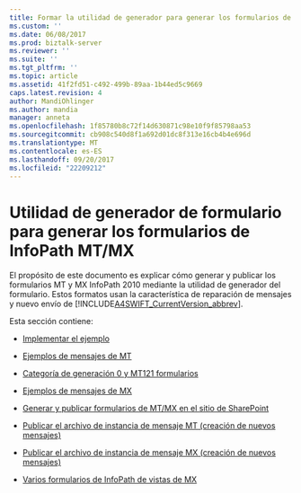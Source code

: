 ```yaml
---
title: Formar la utilidad de generador para generar los formularios de InfoPath MT MX | Documentos de Microsoft
ms.custom: ''
ms.date: 06/08/2017
ms.prod: biztalk-server
ms.reviewer: ''
ms.suite: ''
ms.tgt_pltfrm: ''
ms.topic: article
ms.assetid: 41f2fd51-c492-499b-89aa-1b44ed5c9669
caps.latest.revision: 4
author: MandiOhlinger
ms.author: mandia
manager: anneta
ms.openlocfilehash: 1f85780b8c72f14d630871c98e10f9f85798aa53
ms.sourcegitcommit: cb908c540d8f1a692d01dc8f313e16cb4b4e696d
ms.translationtype: MT
ms.contentlocale: es-ES
ms.lasthandoff: 09/20/2017
ms.locfileid: "22209212"
---
```

# <a name="form-generator-utility-to-generate-mtmx-infopath-forms"></a>Utilidad de generador de formulario para generar los formularios de InfoPath MT/MX
El propósito de este documento es explicar cómo generar y publicar los formularios MT y MX InfoPath 2010 mediante la utilidad de generador del formulario. Estos formatos usan la característica de reparación de mensajes y nuevo envío de [!INCLUDE[A4SWIFT_CurrentVersion_abbrev](../../includes/a4swift-currentversion-abbrev-md.md)].  
  
 Esta sección contiene:  
  
-   [Implementar el ejemplo](../../adapters-and-accelerators/accelerator-swift/implementing-the-sample.md)  
  
-   [Ejemplos de mensajes de MT](../../adapters-and-accelerators/accelerator-swift/examples-of-mt-messages.md)  
  
-   [Categoría de generación 0 y MT121 formularios](../../adapters-and-accelerators/accelerator-swift/generating-category-0-and-mt121-forms.md)  
  
-   [Ejemplos de mensajes de MX](../../adapters-and-accelerators/accelerator-swift/examples-of-mx-messages.md)  
  
-   [Generar y publicar formularios de MT/MX en el sitio de SharePoint](../../adapters-and-accelerators/accelerator-swift/generating-and-publishing-mt-mx-forms-on-the-sharepoint-site.md)  
  
-   [Publicar el archivo de instancia de mensaje MT (creación de nuevos mensajes)](../../adapters-and-accelerators/accelerator-swift/publishing-the-mt-message-instance-file-creating-new-messages.md)  
  
-   [Publicar el archivo de instancia de mensaje MX (creación de nuevos mensajes)](../../adapters-and-accelerators/accelerator-swift/publishing-the-mx-message-instance-file-creating-new-messages.md)  
  
-   [Varios formularios de InfoPath de vistas de MX](../../adapters-and-accelerators/accelerator-swift/multiple-views-of-mx-infopath-forms.md)